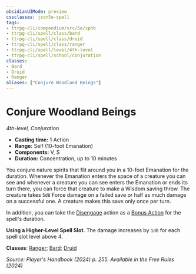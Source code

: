 ```yaml
---
obsidianUIMode: preview
cssclasses: json5e-spell
tags:
- ttrpg-cli/compendium/src/5e/xphb
- ttrpg-cli/spell/class/bard
- ttrpg-cli/spell/class/druid
- ttrpg-cli/spell/class/ranger
- ttrpg-cli/spell/level/4th-level
- ttrpg-cli/spell/school/conjuration
classes:
- Bard
- Druid
- Ranger
aliases: ["Conjure Woodland Beings"]
---
```

# Conjure Woodland Beings
*4th-level, Conjuration*  


- **Casting time:** 1 Action
- **Range:** Self (10-foot Emanation)
- **Components:** V, S
- **Duration:** Concentration, up to 10 minutes

You conjure nature spirits that flit around you in a 10-foot Emanation for the duration. Whenever the Emanation enters the space of a creature you can see and whenever a creature you can see enters the Emanation or ends its turn there, you can force that creature to make a Wisdom saving throw. The creature takes `5d8` Force damage on a failed save or half as much damage on a successful one. A creature makes this save only once per turn.

In addition, you can take the [Disengage](Misc%20Files/CLI/rules/actions.md#Disengage) action as a [Bonus Action](Misc%20Files/CLI/rules/variant-rules/bonus-action-xphb.md) for the spell's duration.

**Using a Higher-Level Spell Slot.** The damage increases by `1d8` for each spell slot level above 4.

**Classes**: [Ranger](Misc%20Files/CLI/compendium/lists/list-spells-classes-ranger.md); [Bard](Misc%20Files/CLI/compendium/lists/list-spells-classes-bard.md); [Druid](Misc%20Files/CLI/compendium/lists/list-spells-classes-druid.md)

*Source: Player's Handbook (2024) p. 255. Available in the Free Rules (2024)*